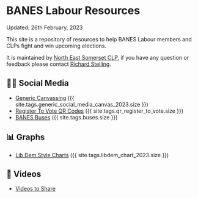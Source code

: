 # BANES Labour Resources

Updated: 26th February, 2023

This site is a repository of resources to help BANES Labour members and CLPs fight and win upcoming elections.   

It is maintained by [North East Somerset CLP](https://www.neslabour.uk), if you have any question or feedback please contact [Richard Stelling](mailto:richard@neslabour.uk).

## 🤳🏼 Social Media 

- [Generic Canvassing](/canvassing_social_media/generic.md) ({{ site.tags.generic_social_media_canvas_2023.size }})
- [Register To Vote QR Codes](/qr/register-to-vote.md) ({{ site.tags.qr_register_to_vote.size }})
- [BANES Buses](/buses/index.md) ({{ site.tags.buses.size }})

## 📊 Graphs

- [Lib Dem Style Charts](/bar_charts/libdem-2023.md) ({{ site.tags.libdem_chart_2023.size }})

## 📼 Videos

- [Videos to Share](/video/ripped.md)


